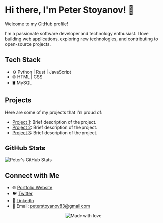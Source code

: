 <!-- Header -->
# Hi there, I'm Peter Stoyanov! 👋

Welcome to my GitHub profile!

<!-- Introduction -->
I'm a passionate software developer and technology enthusiast. I love building web applications, exploring new technologies, and contributing to open-source projects.

<!-- Tech Stack -->
## Tech Stack

- ⚙️ Python | Rust | JavaScript
- 🌐 HTML | CSS 
- 🛢️ MySQL

<!-- My Projects -->
## Projects

Here are some of my projects that I'm proud of:

- [Project 1](https://github.com/PeterStoyanov83/Project1): Brief description of the project.
- [Project 2](https://github.com/PeterStoyanov83/Project2): Brief description of the project.
- [Project 3](https://github.com/PeterStoyanov83/Project3): Brief description of the project.

<!-- GitHub Stats -->
## GitHub Stats

![Peter's GitHub Stats](https://github-readme-stats.vercel.app/api?username=PeterStoyanov83&show_icons=true&theme=dark)

<!-- Connect with Me -->
## Connect with Me

- 🌐 [Portfolio Website](https://peterstoyanov83.github.io/portfolio/)
- 🐦 [Twitter](https://twitter.com/YourTwitterHandle)
- 💼 [LinkedIn](https://www.linkedin.com/in/pstoyanov/)
- 📧 Email: peterstoyanov83@gmail.com

<!-- Footer -->
<p align="center">
  <img src="https://img.shields.io/badge/Made%20with-%E2%9D%A4%EF%B8%8F-blue?style=for-the-badge" alt="Made with love">
</p>
